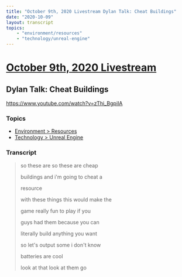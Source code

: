 ```yaml
---
title: "October 9th, 2020 Livestream Dylan Talk: Cheat Buildings"
date: "2020-10-09"
layout: transcript
topics:
    - "environment/resources"
    - "technology/unreal-engine"
---
```

# [October 9th, 2020 Livestream](../2020-10-09.md)
## Dylan Talk: Cheat Buildings
https://www.youtube.com/watch?v=zThi_BgpiIA

### Topics
* [Environment > Resources](../topics/environment/resources.md)
* [Technology > Unreal Engine](../topics/technology/unreal-engine.md)

### Transcript

> so these are so these are cheap
> 
> buildings and i'm going to cheat a
> 
> resource
> 
> with these things this would make the
> 
> game really fun to play if you
> 
> guys had them because you can
> 
> literally build anything you want
> 
> so let's output some i don't know
> 
> batteries are cool
> 
> look at that look at them go
> 
